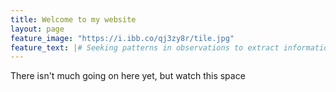 ```yaml
---
title: Welcome to my website
layout: page
feature_image: "https://i.ibb.co/qj3zy8r/tile.jpg"
feature_text: |# Seeking patterns in observations to extract information
---
```


There isn't much going on here yet, but watch this space
